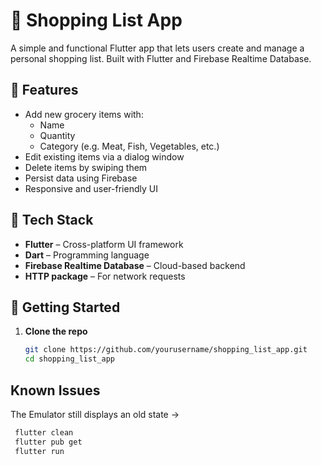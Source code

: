 # 🛒 Shopping List App

A simple and functional Flutter app that lets users create and manage a personal shopping list. Built with Flutter and Firebase Realtime Database.

## 📱 Features

- Add new grocery items with:
  - Name
  - Quantity
  - Category (e.g. Meat, Fish, Vegetables, etc.)
- Edit existing items via a dialog window
- Delete items by swiping them
- Persist data using Firebase
- Responsive and user-friendly UI

## 🧱 Tech Stack

- **Flutter** – Cross-platform UI framework
- **Dart** – Programming language
- **Firebase Realtime Database** – Cloud-based backend
- **HTTP package** – For network requests

## 🚀 Getting Started

1. **Clone the repo**

   ```bash
   git clone https://github.com/yourusername/shopping_list_app.git
   cd shopping_list_app


## Known Issues
 
The Emulator still displays an old state ->
```bash
 flutter clean
 flutter pub get
 flutter run
